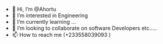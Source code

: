 - 👋 Hi, I’m @Ahortu
- 👀 I’m interested in Engineering
- 🌱 I’m currently learning ...
- 💞️ I’m looking to collaborate on software Developers etc.....
- 📫 How to reach me (+233558039093 )

<!---
Ahortu/Ahortu is a ✨ special ✨ repository because its `README.md` (this file) appears on your GitHub profile.
You can click the Preview link to take a look at your changes.
--->

